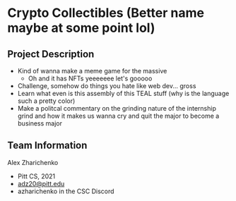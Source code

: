 # Crypto Collectibles (Better name maybe at some point lol)

## Project Description
* Kind of wanna make a meme game for the massive
  * Oh and it has NFTs yeeeeeee let's gooooo
* Challenge, somehow do things you hate like web dev... gross
* Learn what even is this assembly of this TEAL stuff (why is the language such a pretty color)
* Make a politcal commentary on the grinding nature of the internship grind and how it makes us wanna cry and quit the major to become a business major

## Team Information
Alex Zharichenko
* Pitt CS, 2021
* adz20@pitt.edu
* azharichenko in the CSC Discord

